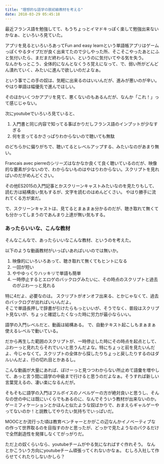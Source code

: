 ```yaml
---
title: "理想的な語学の脱初級教材を考える"
date: 2018-03-29 05:45:18
---
```


最近フランス語を勉強してて、もうちょっとイマドキっぽく楽して勉強出来ないかなぁ、といろいろ見ていた。

アプリを見るといろいろあってFun and easy learnという単語帳アプリはゲームっぽくやるタイプだが良く出来てたので少しやった所、そこそこやったあとにふと気付いたら、まだまだ終わらない、というのに気付いてやる気を失う。  
なんかもっとこう、全体的になんとなくうろ覚えになって、で、弱い所がどんどん潰れていく、みたいに進んで欲しいのだよなぁ。

という事でこの手の奴は、気軽に出来るのはいいんだが、進みが悪いのが辛い。
やはり単語は幅優先で進んでほしい。

そのほかいくつかアプリを見て、悪くないのもあるんだが、なんか「これ！」って感じじゃない。

次にyoutubeでいろいろ見ていると、

1. 入門書と同じ内容で知ってる事ばかりだしフランス語のインプットが少なすぎる
2. 何を言ってるかさっぱりわからないので聴いても無駄

のどちらかに偏りがちで、聴いてるとレベルアップする、みたいなのがあまり無い。

Francais avec pierreのシリーズはなかなか良くて良く聴いているのだが、映像的な要素が少ないので、わからないものはやはりわからない。スクリプトを見ればいのだがめんどくさい。

その他ES2015の入門記事とかスクリーンキャストみたいなのを見たりもして、 読む方は結構良い気もするが、文字を読むのはめんどくさい。
やはり勝手に流れてくる方が楽だ。

で、スクリーンキャストは、見てるとまぁまぁ分かるのだが、聴き取れて無くても分かってしまうのであんまり上達が無い気もする。

### あったらいいな、こんな教材

そんなこんなで、あったらいいなこんな教材、というのを考えた。

以下のような動画教材がいっぱいあればいいのでは無いか。

1. 映像的にいろいろあって、聴き取れて無くてもヒントになる
2. 一回が短い
3. ややゆっくりハッキリで単語も簡単
4. 一時停止するとエロゲのバックログみたいに、その時点のスクリプトと過去のがぶわーっと見れる

特に4だよ、必要なのは。
スクリプトがオンオフ出来る、とかじゃなくて、過去のバックログが出ればいいんだよ。  
そこで単語長押しで辞書が引けたらもっといいが、そうでなく、普段はスクリプト見ないが、ちょっと確認したくなった時に労力が最小ならいい。

語学の入門レベルだと、動画は結構ある。
で、自動テキスト起こしもまぁまぁ使えるレベルで動いている。

だから再生した範囲のスクリプトが、一時停止した時にその時点を起点として、ぶわーっと見れたらそれでいいと思うんだよな。特にちょっと前を見たいんだよ、今じゃなくて。スクリプトの全体から探したりちょっと戻したりするのはダルいんだよ、行の切れ目とかあるし。

こんな動画が大量にあれば、ぼけーっと見つつわからない所止めて語彙を増やして、あっと言う間に語学の中級まで行けると思うのだよなぁ。そうすれば新しい言葉覚えるの、凄い楽になるんだが。

そもそもに語学の入門はフルボイスのノベルゲーの方が絶対良いと思うし、そんなの世の中には既にいくらでもあるのに、なんでそういう教材が出来ないのか。  
ゲーミフィケーションとかほんと似たような奴ばかりで、おまえらギャルゲーやってないのか！と説教してやりたい気持ちでいっぱいだ。

MOOCとか流行った頃は教育ベンチャーとかがこの辺なんかイノベーティブなの作って世界取るのを目指すのかと思ったが、どっかで見たようなのパクるだけで全然創造性を発揮しなくてがっがりだ。

ただ上の奴くらいなら、youtubeチームがやる気になればすぐ作れそう。
なんとかこういう方向にyoutubeチーム頑張ってくれないかなぁ。
むしろ入社して作らせてくれたりしないかしら？
